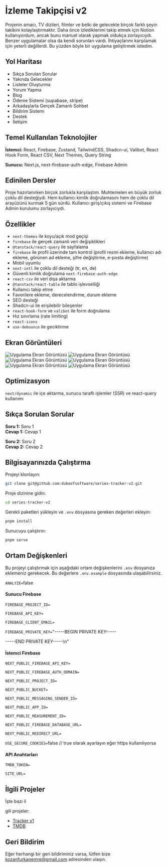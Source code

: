 # İzleme Takipçisi v2

Projenin amacı, TV dizileri, filmler ve belki de gelecekte birçok farklı şeyin takibini kolaylaştırmaktır. Daha önce izlediklerimi takip etmek için Notion kullanıyordum, ancak bunu manuel olarak yapmak oldukça zorlayıcıydı. Benzer uygulamalar olsa da kendi sorunları vardı. İhtiyaçlarımı karşılamak için yeterli değillerdi. Bu yüzden böyle bir uygulama geliştirmek istedim.

## Yol Haritası

- Sıkça Sorulan Sorular
- Yakında Gelecekler
- Listeler Oluşturma
- Yorum Yapma
- Blog
- Ödeme Sistemi (supabase, stripe)
- Arkadaşlarla Gerçek Zamanlı Sohbet
- Bildirim Sistemi
- Destek
- İletişim

## Temel Kullanılan Teknolojiler

**İstemci:** React, Firebase, Zustand, TailwindCSS, Shadcn-ui, Valibot, React Hook Form, React CSV, Next Themes, Query String

**Sunucu:** Next.js, next-firebase-auth-edge, Firebase Admin

## Edinilen Dersler

Proje hazırlanırken birçok zorlukla karşılaştım. Muhtemelen en büyük zorluk çoklu dil desteğiydi. Hem kullanıcı kimlik doğrulamasını hem de çoklu dil arayüzünü kurmak 5 gün sürdü. Kullanıcı giriş/çıkış sistemi ve Firebase Admin kurulumu zorlayıcıydı.

## Özellikler

- `next-themes` ile koyu/açık mod geçişi
- `firebase` ile gerçek zamanlı veri değişiklikleri
- `@tanstack/react-query` ile sayfalama
- `firebase` ile profil üzerinde tam kontrol (profil resmi ekleme, kullanıcı adı ekleme, görünen ad ekleme, şifre değiştirme, e-posta değiştirme)
- Mobil uyumlu
- `next-intl` ile çoklu dil desteği (tr, en, de)
- Güvenli kimlik doğrulama `next-firebase-auth-edge`
- `react-csv` ile veri dışa aktarma
- `@tanstack/react-table` ile tablo işlevselliği
- Kullanıcı takip etme
- Favorilere ekleme, derecelendirme, durum ekleme
- SEO desteği
- Shadcn-ui ile erişilebilir bileşenler
- `react-hook-form` ve `valibot` ile form doğrulama
- Hız sınırlama (rate limiting)
- `react-icons`
- `use-debounce` ile geciktirme

## Ekran Görüntüleri

![Uygulama Ekran Görüntüsü](https://github.com/dukeofsoftware/series-tracker-v2/assets/89215036/da96ca30-fabd-47d6-b72c-4af34718b816)
![Uygulama Ekran Görüntüsü](https://github.com/dukeofsoftware/series-tracker-v2/assets/89215036/992bc261-4795-4f40-a017-c0abf097bf1e)
![Uygulama Ekran Görüntüsü](https://github.com/dukeofsoftware/series-tracker-v2/assets/89215036/c4c71cb7-36b6-4131-b7cc-047f5af67baf)
![Uygulama Ekran Görüntüsü](https://github.com/dukeofsoftware/series-tracker-v2/assets/89215036/31179e16-4aa4-46bf-86ca-a208b56938ac)
![Uygulama Ekran Görüntüsü](https://github.com/dukeofsoftware/series-tracker-v2/assets/89215036/ca084fbf-d105-4e9a-97bc-97ef93da3a02)
![Uygulama Ekran Görüntüsü](https://github.com/dukeofsoftware/series-tracker-v2/assets/89215036/d97b9cfc-7054-4663-ae6b-f049ecac34ff)

## Optimizasyon

`next/dynamic` ile içe aktarma, sunucu taraflı işlemler (SSR) ve react-query kullanımı

## Sıkça Sorulan Sorular

**Soru 1:** Soru 1  
**Cevap 1:** Cevap 1

**Soru 2:** Soru 2  
**Cevap 2:** Cevap 2

## Bilgisayarınızda Çalıştırma

Projeyi klonlayın:

```bash
git clone git@github.com:dukeofsoftware/series-tracker-v2.git
```

Proje dizinine gidin:

```bash
cd series-tracker-v2
```

Gerekli paketleri yükleyin ve `.env` dosyasına gereken değerleri ekleyin:

```bash
pnpm install
```

Sunucuyu çalıştırın:

```bash
pnpm serve
```

## Ortam Değişkenleri

Bu projeyi çalıştırmak için aşağıdaki ortam değişkenlerini `.env` dosyanıza eklemeniz gerekecek. Bu değerlere `.env.example` dosyasında ulaşabilirsiniz.

`ANALYZE=`false

#### Sunucu Firebase

`FIREBASE_PROJECT_ID=`

`FIREBASE_API_KEY=` 

`FIREBASE_CLIENT_EMAIL=`

`FIREBASE_PRIVATE_KEY=`"-----BEGIN PRIVATE KEY-----

-----END PRIVATE KEY-----\n"

#### İstemci Firebase

`NEXT_PUBLIC_FIREBASE_API_KEY=`

`NEXT_PUBLIC_FIREBASE_AUTH_DOMAIN=`

`NEXT_PUBLIC_PROJECT_ID=`

`NEXT_PUBLIC_BUCKET=`

`NEXT_PUBLIC_MESSAGING_SENDER_ID=`

`NEXT_PUBLIC_APP_ID=`

`NEXT_PUBLIC_MEASUREMENT_ID=`

`NEXT_PUBLIC_FIREBASE_DATABASE_URL=`

`NEXT_PUBLIC_REDIRECT_URL=`

`USE_SECURE_COOKIES=`false // true olarak ayarlayın eğer https kullanılıyorsa

#### API Anahtarları

`TMDB_TOKEN=`

`SITE_URL=`

## İlgili Projeler

İşte bazı il

gili projeler:

- [Tracker v1](https://github.com/dukeofsoftware/series-tracker)
- [TMDB](https://www.themoviedb.org/)

## Geri Bildirim

Eğer herhangi bir geri bildiriminiz varsa, lütfen bize kozanfurkanemre@gmail.com adresinden ulaşın.
